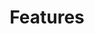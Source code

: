 ---
title: "Features"
description: "Capten Stack Features Summary"
draft: false
layout: "features"

features:
  subtitle: "Capten stack"
  subtitle_color: ""
  title: "Agnostic platform that always stays with you"
  title_color: ""
  button:
    enable: false
    label: "View Details"
    #icon: "fas fa-arrow-right"
    link: "capten"

  # features_blocks
  features_blocks:
  - title: "Capten"
    features_color: "#FF9E2C"
    title_color: ""
    icon: "images/icons/capten.svg"
    content: "Engineering Enablement with DevSecOps, Platform Engineering, Self-Service, Software Supply Chain Security and Universal Integration. One Captain to manage your evolution."
    content_color: ""
    link: "/capten/"
    link_label: "Details"

  - title: "Compage"
    features_color: "#005DFF"
    title_color: ""
    icon: "images/icons/compage.svg"
    content: "Diagram to Code. Generate code in your favorite programming language for backend applications."
    content_color: ""
    link: "/compage/"
    link_label: "Details"
    
  - title: "Quality-Trace"
    features_color: "#00B8D4"
    title_color: ""
    icon: "images/icons/quality-trace.svg"
    content: "openTelemetry based functional testing for new generation applications for your full stack."
    content_color: ""
    link: "/quality-trace/"
    link_label: "Details"
    
  - title: "Opty"
    features_color: "#05C168"
    title_color: ""
    icon: "images/icons/opty.svg"
    content: "Proactive solution to reduce carbon emission, and optimize Performance and Cost of workloads in Kubernetes."
    content_color: ""
    link: "/opty/"
    link_label: "Details"
    
  - title: "KubViz"
    features_color: "#FFD93D"
    title_color: ""
    icon: "images/icons/kubviz.svg"
    content: "Unified Observability for git, containers, kubernetes and software supply chain security with ease."
    content_color: ""
    link: "/kubviz/"
    link_label: "Details"
    
  - title: "Tarian"
    features_color: "#7D42FB"
    title_color: ""
    icon: "images/icons/tarian.svg"
    content: "Unified Run-time security for threat elimination using eBPF, for cloud native ecosystem."
    content_color: ""
    link: "/tarian/"
    link_label: "Details"

  # - title: "Vizual App"
  #   features_color: "#74b63b"
  #   title_color: ""
  #   icon: "images/icons/vizual-app.svg"
  #   content: "Observability & Run-time security for threat elimination using eBPF cloud native ecosystem."
  #   content_color: ""
  #   link: "/tarian/"
  #   link_label: "Details"
---